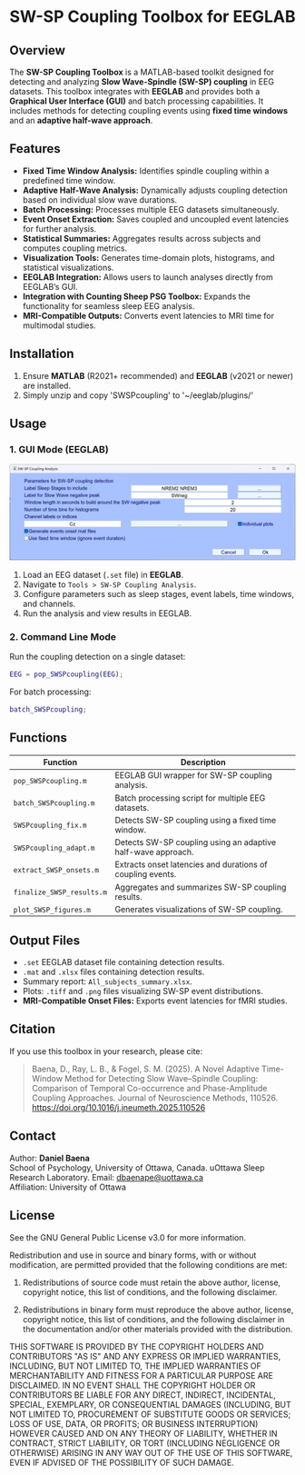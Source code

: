# SW-SP Coupling Toolbox for EEGLAB

## Overview
The **SW-SP Coupling Toolbox** is a MATLAB-based toolkit designed for detecting and analyzing **Slow Wave-Spindle (SW-SP) coupling** in EEG datasets. This toolbox integrates with **EEGLAB** and provides both a **Graphical User Interface (GUI)** and batch processing capabilities. It includes methods for detecting coupling events using **fixed time windows** and an **adaptive half-wave approach**.

## Features
- **Fixed Time Window Analysis:** Identifies spindle coupling within a predefined time window.
- **Adaptive Half-Wave Analysis:** Dynamically adjusts coupling detection based on individual slow wave durations.
- **Batch Processing:** Processes multiple EEG datasets simultaneously.
- **Event Onset Extraction:** Saves coupled and uncoupled event latencies for further analysis.
- **Statistical Summaries:** Aggregates results across subjects and computes coupling metrics.
- **Visualization Tools:** Generates time-domain plots, histograms, and statistical visualizations.
- **EEGLAB Integration:** Allows users to launch analyses directly from EEGLAB’s GUI.
- **Integration with Counting Sheep PSG Toolbox:** Expands the functionality for seamless sleep EEG analysis.
- **MRI-Compatible Outputs:** Converts event latencies to MRI time for multimodal studies.

## Installation
1. Ensure **MATLAB** (R2021+ recommended) and **EEGLAB** (v2021 or newer) are installed.
2. Simply unzip and copy 'SWSPcoupling' to '~/eeglab/plugins/'

## Usage
### 1. GUI Mode (EEGLAB)
![SW-SP Coupling Analysis GUI](images/GUI_V2.png)
1. Load an EEG dataset (`.set` file) in **EEGLAB**.
2. Navigate to `Tools > SW-SP Coupling Analysis`.
3. Configure parameters such as sleep stages, event labels, time windows, and channels.
4. Run the analysis and view results in EEGLAB.

### 2. Command Line Mode
Run the coupling detection on a single dataset:
```matlab
EEG = pop_SWSPcoupling(EEG);
```
For batch processing:
```matlab
batch_SWSPcoupling;
```

## Functions
| Function | Description |
|----------|-------------|
| `pop_SWSPcoupling.m` | EEGLAB GUI wrapper for SW-SP coupling analysis. |
| `batch_SWSPcoupling.m` | Batch processing script for multiple EEG datasets. |
| `SWSPcoupling_fix.m` | Detects SW-SP coupling using a fixed time window. |
| `SWSPcoupling_adapt.m` | Detects SW-SP coupling using an adaptive half-wave approach. |
| `extract_SWSP_onsets.m` | Extracts onset latencies and durations of coupling events. |
| `finalize_SWSP_results.m` | Aggregates and summarizes SW-SP coupling results. |
| `plot_SWSP_figures.m` | Generates visualizations of SW-SP coupling. |

## Output Files
- `.set` EEGLAB dataset file containing detection results.
- `.mat` and `.xlsx` files containing detection results.
- Summary report: `All_subjects_summary.xlsx`.
- Plots: `.tiff` and `.png` files visualizing SW-SP event distributions.
- **MRI-Compatible Onset Files:** Exports event latencies for fMRI studies.

## Citation
If you use this toolbox in your research, please cite:
> Baena, D., Ray, L. B., & Fogel, S. M. (2025). A Novel Adaptive Time-Window Method for Detecting Slow Wave–Spindle Coupling: Comparison of Temporal Co-occurrence and Phase-Amplitude Coupling Approaches. Journal of Neuroscience Methods, 110526. https://doi.org/10.1016/j.jneumeth.2025.110526

## Contact
Author: **Daniel Baena**  
School of Psychology, University of Ottawa, Canada.
uOttawa Sleep Research Laboratory.
Email: dbaenape@uottawa.ca  
Affiliation: University of Ottawa  

## License
See the GNU General Public License v3.0 for more information.

Redistribution and use in source and binary forms, with or without modification, are permitted provided that the following conditions are met:

1. Redistributions of source code must retain the above author, license, copyright notice, this list of conditions, and the following disclaimer.

2. Redistributions in binary form must reproduce the above author, license, copyright notice, this list of conditions, and the following disclaimer in the documentation and/or other materials provided with the distribution.

THIS SOFTWARE IS PROVIDED BY THE COPYRIGHT HOLDERS AND CONTRIBUTORS "AS IS" AND ANY EXPRESS OR IMPLIED WARRANTIES, INCLUDING, BUT NOT LIMITED TO, THE IMPLIED WARRANTIES OF MERCHANTABILITY AND FITNESS FOR A PARTICULAR PURPOSE ARE DISCLAIMED. IN NO EVENT SHALL THE COPYRIGHT HOLDER OR CONTRIBUTORS BE LIABLE FOR ANY DIRECT, INDIRECT, INCIDENTAL, SPECIAL, EXEMPLARY, OR CONSEQUENTIAL DAMAGES (INCLUDING, BUT NOT LIMITED TO, PROCUREMENT OF SUBSTITUTE GOODS OR SERVICES; LOSS OF USE, DATA, OR PROFITS; OR BUSINESS INTERRUPTION) HOWEVER CAUSED AND ON ANY THEORY OF LIABILITY, WHETHER IN CONTRACT, STRICT LIABILITY, OR TORT (INCLUDING NEGLIGENCE OR OTHERWISE) ARISING IN ANY WAY OUT OF THE USE OF THIS SOFTWARE, EVEN IF ADVISED OF THE POSSIBILITY OF SUCH DAMAGE.
